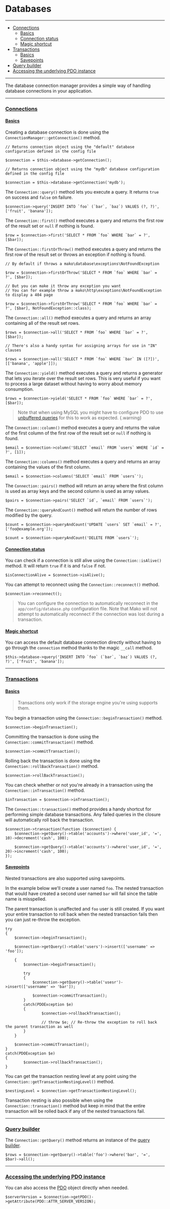 # Databases

--------------------------------------------------------

* [Connections](#connections)
	- [Basics](#connections:basics)
	- [Connection status](#connection_status)
	- [Magic shortcut](#connections:magic_shortcut)
* [Transactions](#transactions)
	- [Basics](#transactions:basics)
	- [Savepoints](#transactions:savepoints)
* [Query builder](#query_builder)
* [Accessing the underlying PDO instance](#accessing_the_underlying_pdo_instance)

--------------------------------------------------------

The database connection manager provides a simple way of handling database connections in your application.

--------------------------------------------------------

### <a id="connections" href="#connections">Connections</a>

#### <a id="connections:basics" href="#connections:basics">Basics</a>

Creating a database connection is done using the `ConnectionManager::getConnection()` method.

```
// Returns connection object using the "default" database configuration defined in the config file

$connection = $this->database->getConnection();

// Returns connection object using the "mydb" database configuration defined in the config file

$connection = $this->database->getConnection('mydb');
```

The `Connection::query()` method lets you execute a query. It returns `true` on success and `false` on failure.

```
$connection->query('INSERT INTO `foo` (`bar`, `baz`) VALUES (?, ?)', ['fruit', 'banana']);
```

The `Connection::first()` method executes a query and returns the first row of the result set or `null` if nothing is found.

```
$row = $connection->first('SELECT * FROM `foo` WHERE `bar` = ?', [$bar]);
```

The `Connection::firstOrThrow()` method executes a query and returns the first row of the result set or throws an exception if nothing is found.

```
// By default if throws a mako\database\exceptions\NotFoundException

$row = $connection->firstOrThrow('SELECT * FROM `foo` WHERE `bar` = ?', [$bar]);

// But you can make it throw any exception you want 
// You can for example throw a mako\http\exceptions\NotFoundException to display a 404 page

$row = $connection->firstOrThrow('SELECT * FROM `foo` WHERE `bar` = ?', [$bar], NotFoundException::class);
```

The `Connection::all()` method executes a query and returns an array containing all of the result set rows.

```
$rows = $connection->all('SELECT * FROM `foo` WHERE `bar` = ?', [$bar]);

// There's also a handy syntax for assigning arrays for use in "IN" clauses

$rows = $connection->all('SELECT * FROM `foo` WHERE `bar` IN ([?])', [['banana', 'apple']]);
```

The `Connection::yield()` method executes a query and returns a generator that lets you iterate over the result set rows. This is very useful if you want to process a large dataset without having to worry about memory consumption.

```
$rows = $connection->yield('SELECT * FROM `foo` WHERE `bar` = ?', [$bar]);
```

> Note that when using MySQL you might have to configure PDO to use [unbuffered queries](https://php.net/manual/en/mysqlinfo.concepts.buffering.php) for this to work as expected.
{.warning}

The `Connection::column()` method executes a query and returns the value of the first column of the first row of the result set or `null` if nothing is found.

```
$email = $connection->column('SELECT `email` FROM `users` WHERE `id` = ?', [1]);
```

The `Connection::columns()` method executes a query and returns an array containing the values of the first column.

```
$email = $connection->columns('SELECT `email` FROM `users`');
```

The `Connection::pairs()` method will return an array where the first column is used as array keys and the second column is used as array values.

```
$pairs = $connection->pairs('SELECT `id`, `email` FROM `users`');
```

The `Connection::queryAndCount()` method will return the number of rows modified by the query.

```
$count = $connection->queryAndCount('UPDATE `users` SET `email` = ?', ['foo@example.org']);

$count = $connection->queryAndCount('DELETE FROM `users`');
```

#### <a id="connection_status" href="#connection_status">Connection status</a>

You can check if a connection is still alive using the `Connection::isAlive()` method. It will return `true` if it is and `false` if not.

```
$isConnectionAlive = $connection->isAlive();
```

You can attempt to reconnect using the `Connection::reconnect()` method.

```
$connection->reconnect();
```

> You can configure the connection to automatically reconnect in the `app/config/database.php` configuration file. Note that Mako will not attempt to automatically reconnect if the connection was lost during a transaction.

#### <a id="connections:magic_shortcut" href="#connections:magic_shortcut">Magic shortcut</a>

You can access the default database connection directly without having to go through the `connection` method thanks to the magic `__call` method.

```
$this->database->query('INSERT INTO `foo` (`bar`, `baz`) VALUES (?, ?)', ['fruit', 'banana']);
```

--------------------------------------------------------

### <a id="transactions" href="#transactions">Transactions</a>

#### <a id="transactions:basics" href="#transactions:basics">Basics</a>

> Transactions only work if the storage engine you're using supports them.

You begin a transaction using the `Connection::beginTransaction()` method.

```
$connection->beginTransaction();
```

Committing the transaction is done using the `Connection::commitTransaction()` method.

```
$connection->commitTransaction();
```

Rolling back the transaction is done using the `Connection::rollBackTransaction()` method.

```
$connection->rollBackTransaction();
```

You can check whether or not you're already in a transaction using the `Connection::inTransaction()` method.

```
$inTransaction = $connection->inTransaction();
```

The `Connection::transaction()` method provides a handy shortcut for performing simple database transactions. Any failed queries in the closure will automatically roll back the transaction.

```
$connection->transaction(function ($connection) {
	$connection->getQuery()->table('accounts')->where('user_id', '=', 10)->decrement('cash', 100);

	$connection->getQuery()->table('accounts')->where('user_id', '=', 20)->increment('cash', 100);
});
```

#### <a id="transactions:savepoints" href="#transactions:savepoints">Savepoints</a>

Nested transactions are also supported using savepoints.

In the example below we'll create a user named `foo`. The nested transaction that would have created a second user named `bar` will fail since the table name is misspelled.

The parent transaction is unaffected and `foo` user is still created. If you want your entire transaction to roll back when the nested transaction fails then you can just re-throw the exception.

```
try
{
	$connection->beginTransaction();

	$connection->getQuery()->table('users')->insert(['username' => 'foo']);

	{
		$connection->beginTransaction();

		try
		{
			$connection->getQuery()->table('usesr')->insert(['username' => 'bar']);

			$connection->commitTransaction();
		}
		catch(PDOException $e)
		{
				$connection->rollbackTransaction();

				// throw $e; // Re-throw the exception to roll back the parent transaction as well
		}
	}

	$connection->commitTransaction();
}
catch(PDOException $e)
{
		$connection->rollbackTransaction();
}
```

You can get the transaction nesting level at any point using the `Connection::getTransactionNestingLevel()` method.

```
$nestingLevel = $connection->getTransactionNestingLevel();
```

Transaction nesting is also possible when using the `Connection::transaction()` method but keep in mind that the entire transaction will be rolled back if any of the nested transactions fail.

--------------------------------------------------------

### <a id="query_builder" href="#query_builder">Query builder</a>

The `Connection::getQuery()` method returns an instance of the [query builder](:base_url:/docs/:version:/databases-sql:query-builder).

```
$rows = $connection->getQuery()->table('foo')->where('bar', '=', $bar)->all();
```

--------------------------------------------------------

### <a id="accessing_the_underlying_pdo_instance" href="#accessing_the_underlying_pdo_instance">Accessing the underlying PDO instance</a>

You can also access the [PDO](https://php.net/manual/en/book.pdo.php) object directly when needed.

```
$serverVersion = $connection->getPDO()->getAttribute(PDO::ATTR_SERVER_VERSION);
```
